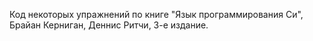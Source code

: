 Код некоторых упражнений по книге "Язык программирования Си", Брайан Керниган, Деннис Ритчи, 3-е издание.
